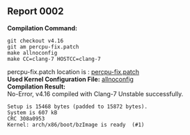 ## Report 0002 #  
**Compilation Command:**
```
git checkout v4.16
git am percpu-fix.patch
make allnoconfig
make CC=clang-7 HOSTCC=clang-7
```
percpu-fix.patch location is : [percpu-fix.patch](../../../fix-patches/allnoconfig-percpu-fix.patch)  
**Used Kernel Configuration File:** [allnoconfig](../../../config-files/v4.16/allnoconfig)   
**Compilation Result:**  
No-Error, v4.16 compiled with Clang-7 Unstable successfully.  
```
Setup is 15468 bytes (padded to 15872 bytes).
System is 607 kB
CRC 308a0953
Kernel: arch/x86/boot/bzImage is ready  (#1)
```  

